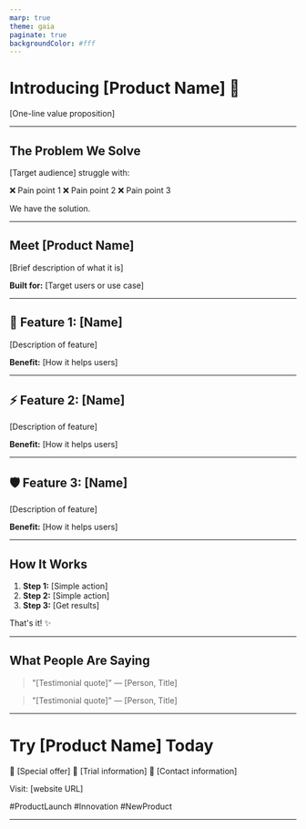 ```yaml
---
marp: true
theme: gaia
paginate: true
backgroundColor: #fff
---
```


<!-- Slide 1: Announcement -->
# Introducing [Product Name] 🚀

[One-line value proposition]

---

<!-- Slide 2: The Problem -->
## The Problem We Solve

[Target audience] struggle with:

❌ Pain point 1
❌ Pain point 2
❌ Pain point 3

We have the solution.

---

<!-- Slide 3: The Solution -->
## Meet [Product Name]

[Brief description of what it is]

**Built for:**
[Target users or use case]

---

<!-- Slide 4: Key Feature 1 -->
## 🎯 Feature 1: [Name]

[Description of feature]

**Benefit:**
[How it helps users]

---

<!-- Slide 5: Key Feature 2 -->
## ⚡ Feature 2: [Name]

[Description of feature]

**Benefit:**
[How it helps users]

---

<!-- Slide 6: Key Feature 3 -->
## 🛡️ Feature 3: [Name]

[Description of feature]

**Benefit:**
[How it helps users]

---

<!-- Slide 7: How It Works -->
## How It Works

1. **Step 1:** [Simple action]
2. **Step 2:** [Simple action]
3. **Step 3:** [Get results]

That's it! ✨

---

<!-- Slide 8: Social Proof -->
## What People Are Saying

> "[Testimonial quote]"
— [Person, Title]

> "[Testimonial quote]"
— [Person, Title]

---

<!-- Slide 9: CTA -->
# Try [Product Name] Today

🎁 [Special offer]
🚀 [Trial information]
💬 [Contact information]

Visit: [website URL]

#ProductLaunch #Innovation #NewProduct

---
